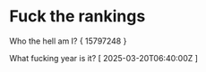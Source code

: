 # Fuck the rankings

Who the hell am I?
{ 15797248 }

What fucking year is it?
[ 2025-03-20T06:40:00Z ]
